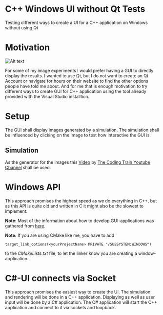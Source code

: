 # C++ Windows UI without Qt Tests
Testing different ways to create a UI for a C++ application on Windows without using Qt

# Motivation
![Alt text](https://i.imgflip.com/2v1rjh.png "a title")

For some of my image experiments I would prefer having a GUI to directly display the results. I wanted to use Qt, but I do not want to create an Qt Account or navigate for hours on their website to find the other options people have told me about. And for me that is enough motivation to try different ways to create GUI for C++ application using the tool already provided with the Visual Studio installtion.

# Setup
The GUI shall display images generated by a simulation. The simulation shall be influenced by clicking on the image to test how interactive the GUI is.

Simulation
----------
As the generator for the images this [Video](https://www.youtube.com/watch?v=BjoM9oKOAKY) by [The Coding Train Youtube Channel](https://www.youtube.com/c/TheCodingTrain) shall be used.

# Windows API
This approach promises the highest speed as we do everything in C++, but as this API is quite old and written in C it might also be the slowest to implement.

__Note:__ Most of the information about how to develop GUI-applications was gathered from [here](https://docs.microsoft.com/en-us/windows/win32/learnwin32/learn-to-program-for-windows).

__Note:__ If you are using CMake like me, you have to add

`target_link_options(<yourProjectName> PRIVATE "/SUBSYSTEM:WINDOWS")`

to the *CMakeLists.txt* file, to let the linker know you are creating a window-application.

# C#-UI connects via Socket
This approach promises the easiest way to create the UI. The simulation and rendering will be done in a C++ application. Displaying as well as user input will be done by a C# application.
The C# application will start the C++ application and connect to it via sockets and loopback.
